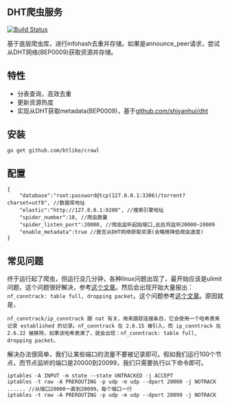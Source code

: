## DHT爬虫服务
[![Build Status](https://drone.io/github.com/btlike/crawl/status.png)](https://drone.io/github.com/btlike/crawl/latest)


基于底层爬虫库，进行infohash去重并存储。如果是announce_peer请求，尝试从DHT网络(BEP0009)获取资源并存储。



## 特性

- 分表查询，高效去重
- 更新资源热度
- 实现从DHT获取metadata(BEP0009)，基于[github.com/shiyanhui/dht](https://github.com/shiyanhui/dht)


## 安装
`go get github.com/btlike/crawl`



## 配置

```
{
    "database":"root:password@tcp(127.0.0.1:3306)/torrent?charset=utf8", //数据库地址
    "elastic":"http://127.0.0.1:9200", //搜索引擎地址
    "spider_number":10, //爬虫数量
    "spider_listen_port":20000, //爬虫监听起始端口,此处将监听20000~20009
    "enable_metadata":true //是否从DHT网络获取资源(会略微降低爬虫速度)
}

```




## 常见问题
终于运行起了爬虫，但运行没几分钟，各种linux问题出现了，最开始应该是ulimit问题，这个问题很好解决，参考[这个文章](http://www.stutostu.com/?p=1322)。然后会出现开始大量报出：`nf_conntrack: table full, dropping packet`。这个问题参考[这个文章](http://jaseywang.me/2012/08/16/%E8%A7%A3%E5%86%B3-nf_conntrack-table-full-dropping-packet-%E7%9A%84%E5%87%A0%E7%A7%8D%E6%80%9D%E8%B7%AF/)。原因就是，

```
nf_conntrack/ip_conntrack 跟 nat 有关，用来跟踪连接条目，它会使用一个哈希表来记录 established 的记录。nf_conntrack 在 2.6.15 被引入，而 ip_conntrack 在 2.6.22 被移除，如果该哈希表满了，就会出现：nf_conntrack: table full, dropping packet。
```

解决办法很简单，我们让某些端口的流量不要被记录即可。假如我们运行100个节点，而节点监听的端口是20000到20099，我们只需要执行以下命令即可。

```
iptables -A INPUT -m state --state UNTRACKED -j ACCEPT
iptables -t raw -A PREROUTING -p udp -m udp --dport 20000 -j NOTRACK
...... //从端口20000一直到20099，每个端口一行
iptables -t raw -A PREROUTING -p udp -m udp --dport 20099 -j NOTRACK
```
